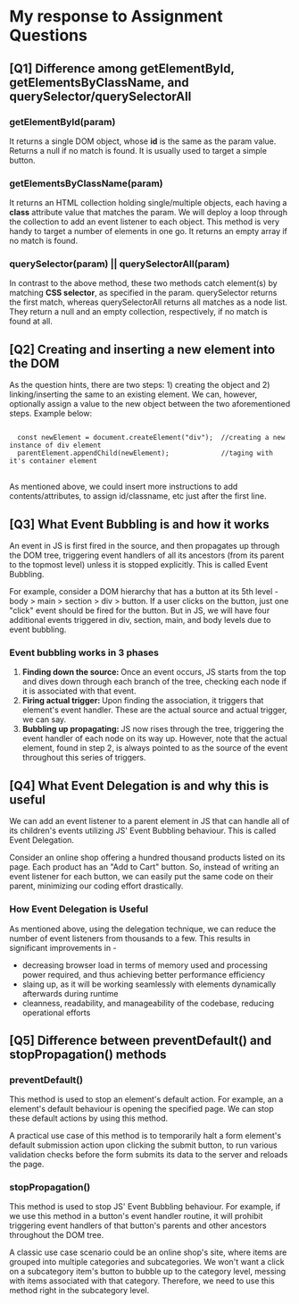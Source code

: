 <h1>My response to Assignment Questions</h1>

<h2>[Q1] Difference among getElementById, getElementsByClassName, and querySelector/querySelectorAll</h2>

<h3>getElementById(param)</h3>
It returns a single DOM object, whose <strong>id</strong> is the same as the param value. Returns a null if no match is found. It is usually used to target a simple button.

<h3>getElementsByClassName(param)</h3>
It returns an HTML collection holding single/multiple objects, each having a <strong>class</strong> attribute value that matches the param. We will deploy a loop through the collection to add an event listener to each object. This method is very handy to target a number of elements in one go. It returns an empty array if no match is found.

<h3>querySelector(param) || querySelectorAll(param)</h3>
In contrast to the above method, these two methods catch element(s) by matching <strong>CSS selector</strong>, as specified in the param. querySelector returns the first match, whereas querySelectorAll returns all matches as a node list. They return a null and an empty collection, respectively, if no match is found at all.

<h2>[Q2] Creating and inserting a new element into the DOM</h2>

As the question hints, there are two steps: 1) creating the object and 2) linking/inserting the same to an existing element. We can, however, optionally assign a value to the new object between the two aforementioned steps. Example below:

<pre>
<code>
  const newElement = document.createElement("div");  //creating a new instance of div element
  parentElement.appendChild(newElement);             //taging with it's container element
</code>
</pre>

As mentioned above, we could insert more instructions to add contents/attributes, to assign id/classname, etc just after the first line.

<h2>[Q3] What Event Bubbling is and how it works</h2>

An event in JS is first fired in the source, and then propagates up through the DOM tree, triggering event handlers of all its ancestors (from its parent to the topmost level) unless it is stopped explicitly. This is called Event Bubbling.

For example, consider a DOM hierarchy that has a button at its 5th level - body > main > section > div > button. If a user clicks on the button, just one "click" event should be fired for the button. But in JS, we will have four additional events triggered in div, section, main, and body levels due to event bubbling.

<h3>Event bubbling works in 3 phases</h3>
<ol>
  <li>
    <strong>Finding down the source: </strong>Once an event occurs, JS starts from the top and dives down through each branch of the tree, checking each node if it is associated with that event.
  </li>
  <li>
    <strong>Firing actual trigger: </strong>Upon finding the association, it triggers that element's event handler. These are the actual source and actual trigger, we can say.
  </li>
  <li>
    <strong>Bubbling up propagating: </strong>JS now rises through the tree, triggering the event handler of each node on its way up. However, note that the actual element, found in step 2, is always pointed to as the source of the event throughout this series of triggers.
  </li>
</ol>

<h2>[Q4] What Event Delegation is and why this is useful</h2>

We can add an event listener to a parent element in JS that can handle all of its children's events utilizing JS' Event Bubbling behaviour. This is called Event Delegation.

Consider an online shop offering a hundred thousand products listed on its page. Each product has an "Add to Cart" button. So, instead of writing an event listener for each button, we can easily put the same code on their parent, minimizing our coding effort drastically.

<h3>How Event Delegation is Useful</h3>

As mentioned above, using the delegation technique, we can reduce the number of event listeners from thousands to a few. This results in significant improvements in -
<ul>
  <li>decreasing browser load in terms of memory used and processing power required, and thus achieving better performance efficiency</li>
  <li>slaing up, as it will be working seamlessly with elements dynamically afterwards during runtime</li>
  <li>cleanness, readability, and manageability of the codebase, reducing operational efforts</li>
</ul>

<h2>[Q5] Difference between preventDefault() and stopPropagation() methods</h2>

<h3>preventDefault()</h3>

This method is used to stop an element's default action. For example, an a element's default behaviour is opening the specified page. We can stop these default actions by using this method.

A practical use case of this method is to temporarily halt a form element's default submission action upon clicking the submit button, to run various validation checks before the form submits its data to the server and reloads the page.

<h3>stopPropagation()</h3>

This method is used to stop JS' Event Bubbling behaviour. For example, if we use this method in a button's event handler routine, it will prohibit triggering event handlers of that button's parents and other ancestors throughout the DOM tree. 

A classic use case scenario could be an online shop's site, where items are grouped into multiple categories and subcategories. We won't want a click on a subcategory item's button to bubble up to the category level, messing with items associated with that category. Therefore, we need to use this method right in the subcategory level.

